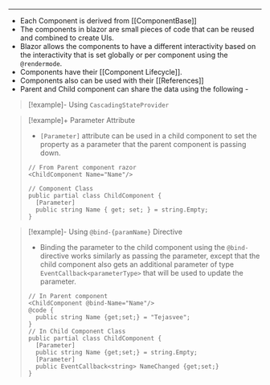 
---
- Each Component is derived from [[ComponentBase]]
- The components in blazor are small pieces of code that can be reused and combined to create UIs.
- Blazor allows the components to have a different interactivity based on the interactivity that is set globally or per component using the `@rendermode`.
- Components have their [[Component Lifecycle]].
- Components also can be used with their [[References]]
- Parent and Child component can share the data using the following - 

> [!example]- Using  `CascadingStateProvider`
> 

> [!example]+ Parameter Attribute 
> - `[Parameter]` attribute can be used in a child component to set the property as a parameter that the parent component is passing down.
> ```razor
> // From Parent component razor
> <ChildComponent Name="Name"/>
>
> // Component Class
>public partial class ChildComponent {
>	[Parameter]
>	public string Name { get; set; } = string.Empty;
>}
>```

> [!example]- Using `@bind-{paramName}` Directive
> - Binding the parameter to the child component using the `@bind-` directive works similarly as passing the parameter, except that the child component also gets an additional parameter of type `EventCallback<parameterType>` that will be used to update the parameter.
> ```razor
> // In Parent component
> <ChildComponent @bind-Name="Name"/>
> @code {
> 	public string Name {get;set;} = "Tejasvee";
> }
> // In Child Component Class
> public partial class ChildComponent {
> 	[Parameter]
> 	public string Name {get;set;} = string.Empty;
> 	[Parameter]
> 	public EventCallback<string> NameChanged {get;set;}
> }
> ```
